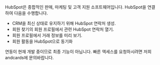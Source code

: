 HubSpot은 종합적인 판매, 마케팅 및 고객 지원 소프트웨어입니다. HubSpot을 연결하여 다음을 수행합니다.

- CRM을 최신 상태로 유지하기 위해 HubSpot 연락처 생성.
- 회원 찾기의 회원 프로필에서 관련 HubSpot 연락처 열기.
- 회원 프로필에서 거래 정보를 미리 보기.
- 회원 활동을 HubSpot으로 동기화

연동이 현재 개발 중이므로 최종 기능이 아닙니다. 빠른 액세스를 요청하시려면 저희 andcards에 문의바랍니다.
